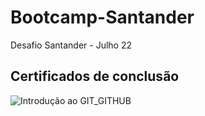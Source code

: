 # Bootcamp-Santander
Desafio Santander - Julho 22

## Certificados de conclusão

![Introdução ao GIT_GITHUB](https://user-images.githubusercontent.com/66967593/179089662-ded731a9-5e26-435a-9f7a-7bdf4c793e91.JPG)
